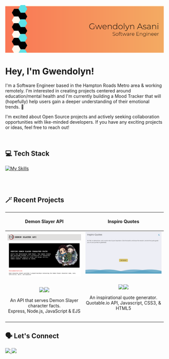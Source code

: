 ![](https://github.com/gwendolyn954/gwendolyn954/blob/main/linkedin-github-banner.png)

# Hey, I'm Gwendolyn!

I'm a Software Engineer based in the Hampton Roads Metro area & working remotely.  I'm interested in creating projects centered around education/mental health and I'm currently building a Mood Tracker that will (hopefully) help users gain a deeper understanding of their emotional trends. 🧘

I'm excited about Open Source projects and actively seeking collaboration opportunities with like-minded developers.  If you have any exciting projects or ideas, feel free to reach out!

<br>


## 💻 Tech Stack

[![My Skills](https://skillicons.dev/icons?i=js,express,firebase,mongodb,nodejs,react,ts,wordpress,bootstrap,css,html)](https://skillicons.dev)

<br><br>

<h2 align="left"> 🪄 Recent Projects </h2>

| <br>Demon Slayer API<br><br>|<br>Inspiro Quotes<br><br>|
|----------|----------|
|![First Image](https://github.com/gwendolyn954/gwendolyn954/blob/main/demon-slayer.png?h=750&w=1260)<br><br> <p align="center"><a href="https://github.com/gwendolyn954/demon-slayer-api" target="_blank"><img src="https://img.shields.io/badge/Repo-orange?style=for-the-badge&logo=github"/><a href="https://demon-slayer.cyclic.app/" target="_blank"><img src="https://img.shields.io/badge/-website-green?style=for-the-badge&color=000000"/></a></p> <p align="center">An API that serves Demon Slayer character facts.<br> Express, Node.js, JavaScript & EJS</p>| ![Second Image](https://github.com/gwendolyn954/inspiro-quotes/blob/main/images/inspiro-quotes-1.png?h=750&w=1260)<br><br> <p align="center"><a href="https://github.com/gwendolyn954/inspiro-quotes" target="_blank"><img src="https://img.shields.io/badge/Repo-orange?style=for-the-badge&logo=github"/><a href="https://inspiroquotes.netlify.app/" target="_blank"><img src="https://img.shields.io/badge/-website-green?style=for-the-badge&color=000000"/></a></p><p align="center">An inspirational quote generator.<br> Quotable.io API, Javascript, CSS3, & HTML5</p><br> |

 
<h2 align="left">🗣️ Let's Connect</h3>
<p align="left">
  <a href="https://www.linkedin.com/in/gwendolyndev/">
    <img src="https://skillicons.dev/icons?i=linkedin" />
  </a>
 <a href="https://twitter.com/gwendolyn_dev">
    <img src="https://skillicons.dev/icons?i=twitter" />
  </a>
</p>


<!-- Proudly created with GPRM ( https://gprm.itsvg.in ) -->
